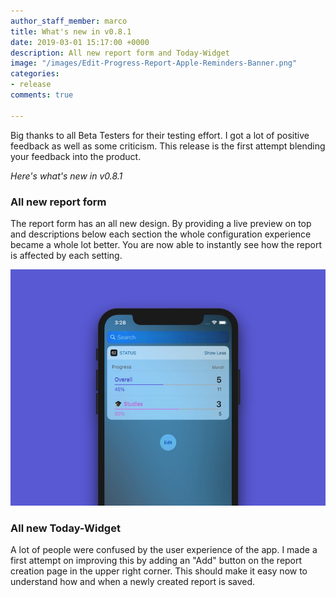```yaml
---
author_staff_member: marco
title: What's new in v0.8.1
date: 2019-03-01 15:17:00 +0000
description: All new report form and Today-Widget
image: "/images/Edit-Progress-Report-Apple-Reminders-Banner.png"
categories:
- release
comments: true

---
```

Big thanks to all Beta Testers for their testing effort. I got a lot of positive feedback as well as some criticism. This release is the first attempt blending your feedback into the  product.

_Here's what's new in v0.8.1_

### All new report form

The report form has an all new design. By providing a live preview on top and descriptions below each section the whole configuration experience became a whole lot better. You are now able to instantly see how the report is affected by each setting.

![](/images/Progress-for-Apple-Reminders-Widget-Banner.jpg)

### All new Today-Widget

A lot of people were confused by the user experience of the app. I made a first attempt on improving this by adding an "Add" button on the report creation page in the upper right corner. This should make it easy now to understand how and when a newly created report is saved.